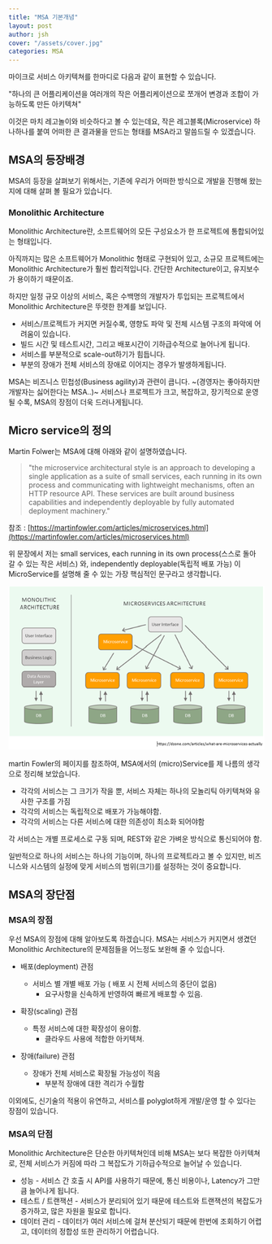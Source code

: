 ```yaml
---
title: "MSA 기본개념"
layout: post
author: jsh
cover: "/assets/cover.jpg"
categories: MSA
---
```



마이크로 서비스 아키텍쳐를 한마디로 다음과 같이 표현할 수 있습니다.

"하나의 큰 어플리케이션을 여러개의 작은 어플리케이션으로 쪼개어 변경과 조합이 가능하도록 만든 아키텍쳐"

이것은 마치 레고놀이와 비슷하다고 볼 수 있는데요, 작은 레고블록(Microservice) 하나하나를 붙여 어떠한 큰 결과물을 만드는 형태를 MSA라고 말씀드릴 수 있겠습니다.

MSA의 등장배경
------------
MSA의 등장을 살펴보기 위해서는, 기존에 우리가 어떠한 방식으로 개발을 진행해 왔는지에 대해 살펴 볼 필요가 있습니다.

### Monolithic Architecture
Monolithic Architecture란, 소프트웨어의 모든 구성요소가 한 프로젝트에 통합되어있는 형태입니다.

아직까지는 많은 소프트웨어가 Monolithic 형태로 구현되어 있고, 소규모 프로젝트에는 Monolithic Architecture가 훨씬 합리적입니다. 간단한 Architecture이고, 유지보수가 용이하기 때문이죠.

하지만 일정 규모 이상의 서비스, 혹은 수백명의 개발자가 투입되는 프로젝트에서 Monolithic Architecture은 뚜렷한 한계를 보입니다.

+ 서비스/프로젝트가 커지면 커질수록, 영향도 파악 및 전체 시스템 구조의 파악에 어려움이 있습니다.
+ 빌드 시간 및 테스트시간, 그리고 배포시간이 기하급수적으로 늘어나게 됩니다.
+ 서비스를 부분적으로 scale-out하기가 힘듭니다.
+ 부분의 장애가 전체 서비스의 장애로 이어지는 경우가 발생하게됩니다.

MSA는 비즈니스 민첩성(Business agility)과 관련이 큽니다. ~(경영자는 좋아하지만 개발자는 싫어한다는 MSA..)~ 서비스나 프로젝트가 크고, 복잡하고, 장기적으로 운영될 수록, MSA의 장점이 더욱 드러나게됩니다.

Micro service의 정의
-------------------

Martin Folwer는 MSA에 대해 아래와 같이 설명하였습니다.

> "the microservice architectural style is an approach to developing a single application as a suite of small services, each running in its own process and communicating with lightweight mechanisms, often an HTTP resource API. These services are built around business capabilities and independently deployable by fully automated deployment machinery."

참조 : [https://martinfowler.com/articles/microservices.html](https://martinfowler.com/articles/microservices.html)

위 문장에서 저는 small services, each running in its own process(스스로 돌아 갈 수 있는 작은 서비스) 와, independently deployable(독립적 배포 가능) 이 MicroService를 설명해 줄 수 있는 가장 핵심적인 문구라고 생각합니다.

![/assets/pic1.png](/assets/pic1.png)

martin Fowler의 페이지를 참조하여, MSA에서의 (micro)Service를 제 나름의 생각으로 정리해 보았습니다.

+ 각각의 서비스는 그 크기가 작을 뿐, 서비스 자체는 하나의 모놀리틱 아키텍쳐와 유사한 구조를 가짐
+ 각각의 서비스는 독립적으로 배포가 가능해야함.
+ 각각의 서비스는 다른 서비스에 대한 의존성이 최소화 되어야함

각 서비스는 개별 프로세스로 구동 되며, REST와 같은 가벼운 방식으로 통신되어야 함.

일반적으로 하나의 서비스는 하나의 기능이며, 하나의 프로젝트라고 볼 수 있지만, 비즈니스와 시스템의 실정에 맞게 서비스의 범위(크기)를 설정하는 것이 중요합니다.

MSA의 장단점
-----------

### MSA의 장점
우선 MSA의 장점에 대해 알아보도록 하겠습니다. MSA는 서비스가 커지면서 생겼던 Monolithic Architecture의 문제점들을 어느정도 보완해 줄 수 있습니다.

+ 배포(deployment) 관점
  * 서비스 별 개별 배포 가능 ( 배포 시 전체 서비스의 중단이 없음)
    + 요구사항을 신속하게 반영하여 빠르게 배포할 수 있음.

+ 확장(scaling) 관점
  * 특정 서비스에 대한 확장성이 용이함.
    + 클라우드 사용에 적합한 아키텍쳐.
  
+ 장애(failure) 관점
  * 장애가 전체 서비스로 확장될 가능성이 적음
    + 부분적 장애에 대한 격리가 수월함
  
이외에도, 신기술의 적용이 유연하고, 서비스를 polyglot하게 개발/운영 할 수 있다는 장점이 있습니다.

### MSA의 단점
Monolithic Architecture은 단순한 아키텍쳐인데 비해 MSA는 보다 복잡한 아키텍쳐로, 전체 서비스가 커짐에 따라 그 복잡도가 기하급수적으로 늘어날 수 있습니다.

+ 성능 - 서비스 간 호출 시 API를 사용하기 때문에, 통신 비용이나, Latency가 그만큼 늘어나게 됩니다.
+ 테스트 / 트랜잭션 - 서비스가 분리되어 있기 때문에 테스트와 트랜잭션의 복잡도가 증가하고, 많은 자원을 필요로 합니다.
+ 데이터 관리 - 데이터가 여러 서비스에 걸쳐 분산되기 때문에 한번에 조회하기 어렵고, 데이터의 정합성 또한 관리하기 어렵습니다.
